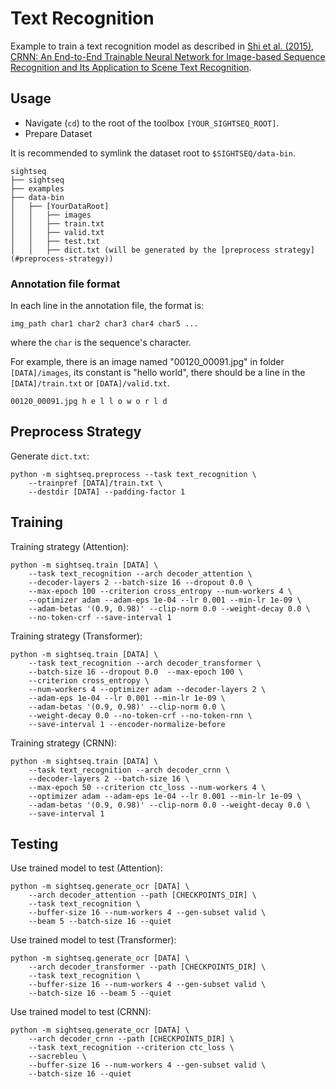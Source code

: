 # Text Recognition

Example to train a text recognition model as described in [Shi et al. (2015), CRNN: An End-to-End Trainable Neural Network for Image-based Sequence Recognition and Its Application to Scene Text Recognition](https://arxiv.org/abs/1507.05717).

## Usage
- Navigate (`cd`) to the root of the toolbox `[YOUR_SIGHTSEQ_ROOT]`.
- Prepare Dataset

It is recommended to symlink the dataset root to `$SIGHTSEQ/data-bin`.

```
sightseq
├── sightseq
├── examples
├── data-bin
│   ├── [YourDataRoot]
│   │   ├── images
│   │   ├── train.txt
│   │   ├── valid.txt
│   │   ├── test.txt
│   │   ├── dict.txt (will be generated by the [preprocess strategy](#preprocess-strategy))
```

### Annotation file format

In each line in the annotation file, the format is:

```
img_path char1 char2 char3 char4 char5 ...
```

where the `char` is the sequence's character.

For example, there is an image named "00120_00091.jpg" in folder `[DATA]/images`, its constant is "hello world", there should be a line in the `[DATA]/train.txt` or `[DATA]/valid.txt`.

```
00120_00091.jpg h e l l o w o r l d
```

## Preprocess Strategy
Generate `dict.txt`:

```
python -m sightseq.preprocess --task text_recognition \
    --trainpref [DATA]/train.txt \
    --destdir [DATA] --padding-factor 1
```

## Training
Training strategy (Attention):

```
python -m sightseq.train [DATA] \
    --task text_recognition --arch decoder_attention \
    --decoder-layers 2 --batch-size 16 --dropout 0.0 \
    --max-epoch 100 --criterion cross_entropy --num-workers 4 \
    --optimizer adam --adam-eps 1e-04 --lr 0.001 --min-lr 1e-09 \
    --adam-betas '(0.9, 0.98)' --clip-norm 0.0 --weight-decay 0.0 \
    --no-token-crf --save-interval 1
```

Training strategy (Transformer):

```
python -m sightseq.train [DATA] \
    --task text_recognition --arch decoder_transformer \
    --batch-size 16 --dropout 0.0  --max-epoch 100 \
    --criterion cross_entropy \
    --num-workers 4 --optimizer adam --decoder-layers 2 \
    --adam-eps 1e-04 --lr 0.001 --min-lr 1e-09 \
    --adam-betas '(0.9, 0.98)' --clip-norm 0.0 \
    --weight-decay 0.0 --no-token-crf --no-token-rnn \
    --save-interval 1 --encoder-normalize-before
```

Training strategy (CRNN):

```
python -m sightseq.train [DATA] \
    --task text_recognition --arch decoder_crnn \
    --decoder-layers 2 --batch-size 16 \
    --max-epoch 50 --criterion ctc_loss --num-workers 4 \
    --optimizer adam --adam-eps 1e-04 --lr 0.001 --min-lr 1e-09 \
    --adam-betas '(0.9, 0.98)' --clip-norm 0.0 --weight-decay 0.0 \
    --save-interval 1
```

## Testing
Use trained model to test (Attention):

```
python -m sightseq.generate_ocr [DATA] \
    --arch decoder_attention --path [CHECKPOINTS_DIR] \
    --task text_recognition \
    --buffer-size 16 --num-workers 4 --gen-subset valid \
    --beam 5 --batch-size 16 --quiet
```

Use trained model to test (Transformer):

```
python -m sightseq.generate_ocr [DATA] \
    --arch decoder_transformer --path [CHECKPOINTS_DIR] \
    --task text_recognition \
    --buffer-size 16 --num-workers 4 --gen-subset valid \
    --batch-size 16 --beam 5 --quiet
```

Use trained model to test (CRNN):

```
python -m sightseq.generate_ocr [DATA] \
    --arch decoder_crnn --path [CHECKPOINTS_DIR] \
    --task text_recognition --criterion ctc_loss \
    --sacrebleu \
    --buffer-size 16 --num-workers 4 --gen-subset valid \
    --batch-size 16 --quiet
```
